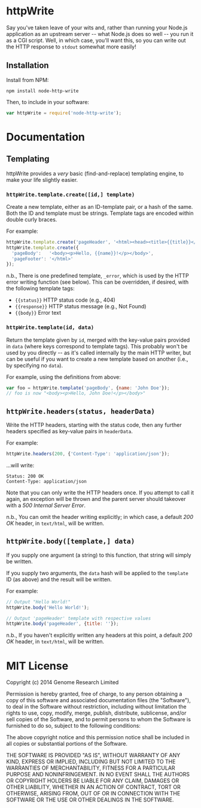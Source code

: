 # httpWrite

Say you've taken leave of your wits and, rather than running your
Node.js application as an upstream server -- what Node.js does so well
-- you run it as a CGI script. Well, in which case, you'll want this, so
you can write out the HTTP response to `stdout` somewhat more easily!

## Installation

Install from NPM:

    npm install node-http-write

Then, to include in your software:

```js
var httpWrite = require('node-http-write');
```

# Documentation

## Templating

httpWrite provides a *very* basic (find-and-replace) templating engine,
to make your life slightly easier.

### `httpWrite.template.create([id,] template)`

Create a new template, either as an ID-template pair, or a hash of the
same. Both the ID and template must be strings. Template tags are
encoded within double curly braces.

For example:

```js
httpWrite.template.create('pageHeader', '<html><head><title>{{title}}</head>');
httpWrite.template.create({
  'pageBody':   '<body><p>Hello, {{name}}!</p></body>',
  'pageFooter': '</html>'
});
```

n.b., There is one predefined template, `_error`, which is used by the
HTTP error writing function (see below). This can be overridden, if
desired, with the following template tags:

* `{{status}}` HTTP status code (e.g., 404)
* `{{response}}` HTTP status message (e.g., Not Found)
* `{{body}}` Error text

### `httpWrite.template(id, data)`

Return the template given by `id`, merged with the key-value pairs
provided in `data` (where keys correspond to template tags). This
probably won't be used by you directly -- as it's called internally by
the main HTTP writer, but can be useful if you want to create a new
template based on another (i.e., by specifying no `data`).

For example, using the definitions from above:

```js
var foo = httpWrite.template('pageBody', {name: 'John Doe'});
// foo is now "<body><p>Hello, John Doe!</p></body>"
```

## `httpWrite.headers(status, headerData)`

Write the HTTP headers, starting with the status code, then any further
headers specified as key-value pairs in `headerData`.

For example:

```js
httpWrite.headers(200, {'Content-Type': 'application/json'});
```

...will write:

    Status: 200 OK
    Content-Type: application/json
    

Note that you can only write the HTTP headers once. If you attempt to
call it again, an exception will be thrown and the parent server should
takeover with a *500 Internal Server Error*.

n.b., You can omit the header writing explicitly; in which case, a
default *200 OK* header, in `text/html`, will be written.

## `httpWrite.body([template,] data)`

If you supply one argument (a string) to this function, that string will
simply be written.

If you supply two arguments, the `data` hash will be applied to the
`template` ID (as above) and the result will be written.

For example:

```js
// Output "Hello World!"
httpWrite.body('Hello World!');

// Output 'pageHeader' template with respective values
httpWrite.body('pageHeader', {title: ''});
```

n.b., If you haven't explicitly written any headers at this point, a
default *200 OK* header, in `text/html`, will be written.

# MIT License

Copyright (c) 2014 Genome Research Limited

Permission is hereby granted, free of charge, to any person obtaining a
copy of this software and associated documentation files (the
"Software"), to deal in the Software without restriction, including
without limitation the rights to use, copy, modify, merge, publish,
distribute, sublicense, and/or sell copies of the Software, and to
permit persons to whom the Software is furnished to do so, subject to
the following conditions:

The above copyright notice and this permission notice shall be included
in all copies or substantial portions of the Software.

THE SOFTWARE IS PROVIDED "AS IS", WITHOUT WARRANTY OF ANY KIND, EXPRESS
OR IMPLIED, INCLUDING BUT NOT LIMITED TO THE WARRANTIES OF
MERCHANTABILITY, FITNESS FOR A PARTICULAR PURPOSE AND NONINFRINGEMENT.
IN NO EVENT SHALL THE AUTHORS OR COPYRIGHT HOLDERS BE LIABLE FOR ANY
CLAIM, DAMAGES OR OTHER LIABILITY, WHETHER IN AN ACTION OF CONTRACT,
TORT OR OTHERWISE, ARISING FROM, OUT OF OR IN CONNECTION WITH THE
SOFTWARE OR THE USE OR OTHER DEALINGS IN THE SOFTWARE.
